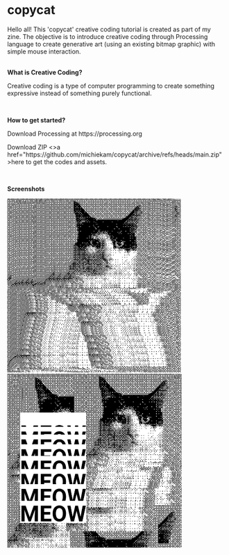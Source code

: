# copycat

Hello all! This 'copycat' creative coding tutorial is created as part of my zine. The objective is to introduce creative coding through Processing language to create generative art (using an existing bitmap graphic) with simple mouse interaction.
<br><br>
<p><strong>What is Creative Coding?</strong></p>
<p>Creative coding is a type of computer programming to create something expressive instead of something purely functional.</p>
<br>
<p><strong>How to get started?</strong></p>
<p>Download Processing at https://processing.org</p>
<p>Download ZIP <>a href="https://github.com/michiekam/copycat/archive/refs/heads/main.zip">here</a> to get the codes and assets.</p>
<br>
<p><strong>Screenshots</strong></p>
<img src="/sketch_003_copycat_image_only/poster/poster1240.jpg" height="400px"/>
<img src="/sketch_004_copycat_final_poster/poster/poster010.png" height="400px"/>


